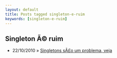 ```yaml
---
layout: default
title: Posts tagged singleton-e-ruim
keywords: [singleton-e-ruim]
---
```

<h2 class="category">Singleton Ã© ruim</h2>
<ul class="posts">
<li>
<p>
<span class="date">22/10/2010</span> &raquo;
<a href="/blog/singletons-sao-um-problema-veja">Singletons sÃ£o um problema, veja</a>
</p>
</li>
</ul>
